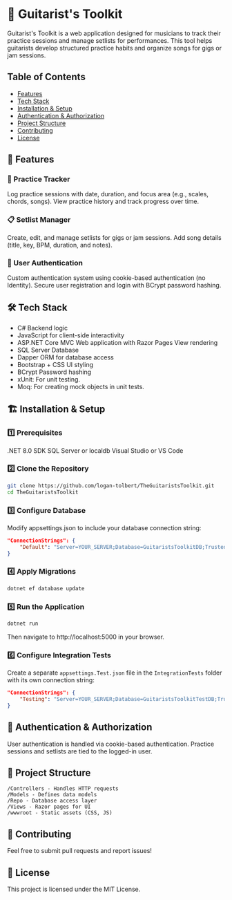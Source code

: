 # 🎸 Guitarist's Toolkit

Guitarist's Toolkit is a web application designed for musicians to track their practice sessions and manage setlists for performances. This tool helps guitarists develop structured practice habits and organize songs for gigs or jam sessions.

## Table of Contents
- [Features](#-features)
- [Tech Stack](#-tech-stack)
- [Installation & Setup](#-installation--setup)
- [Authentication & Authorization](#-authentication--authorization)
- [Project Structure](#-project-structure)
- [Contributing](#-contributing)
- [License](#-license)

## 🚀 Features

### 🎵 Practice Tracker

Log practice sessions with date, duration, and focus area (e.g., scales, chords, songs).
View practice history and track progress over time.

### 📋 Setlist Manager

Create, edit, and manage setlists for gigs or jam sessions.
Add song details (title, key, BPM, duration, and notes).

### 🔐 User Authentication

Custom authentication system using cookie-based authentication (no Identity).
Secure user registration and login with BCrypt password hashing.

## 🛠️ Tech Stack

- C# Backend logic
- JavaScript for client-side interactivity
- ASP.NET Core MVC Web application with Razor Pages View rendering 
- SQL Server Database
- Dapper ORM for database access
- Bootstrap + CSS UI styling
- BCrypt Password hashing
- xUnit: For unit testing.
- Moq: For creating mock objects in unit tests.

## 🏗️ Installation & Setup

### 1️⃣ Prerequisites

.NET 8.0 SDK
SQL Server or localdb
Visual Studio or VS Code

### 2️⃣ Clone the Repository

```sh
git clone https://github.com/logan-tolbert/TheGuitaristsToolkit.git
cd TheGuitaristsToolkit
```

### 3️⃣ Configure Database

Modify appsettings.json to include your database connection string:

```json
"ConnectionStrings": {
	"Default": "Server=YOUR_SERVER;Database=GuitaristsToolkitDB;Trusted_Connection=True;MultipleActiveResultSets=true"
}
```

### 4️⃣ Apply Migrations

```sh
dotnet ef database update
```

### 5️⃣ Run the Application

```sh
dotnet run
```

Then navigate to http://localhost:5000 in your browser.

### 6️⃣ Configure Integration Tests

Create a separate `appsettings.Test.json` file in the `IntegrationTests` folder with its own connection string:
```json
"ConnectionStrings": {
	"Testing": "Server=YOUR_SERVER;Database=GuitaristsToolkitTestDB;Trusted_Connection=True;MultipleActiveResultSets=true"
}
```

## 🔑 Authentication & Authorization

User authentication is handled via cookie-based authentication.
Practice sessions and setlists are tied to the logged-in user.

## 📂 Project Structure

```plaintext
/Controllers - Handles HTTP requests
/Models - Defines data models
/Repo - Database access layer
/Views - Razor pages for UI
/wwwroot - Static assets (CSS, JS)
```

## 👥 Contributing

Feel free to submit pull requests and report issues!

## 📜 License

This project is licensed under the MIT License.

